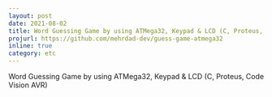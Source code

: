 ```yaml
---
layout: post
date: 2021-08-02
title: Word Guessing Game by using ATMega32, Keypad & LCD (C, Proteus, Code Vision AVR)
projurl: https://github.com/mehrdad-dev/guess-game-atmega32
inline: true
category: etc
---
```




Word Guessing Game by using ATMega32, Keypad & LCD (C, Proteus, Code Vision AVR)